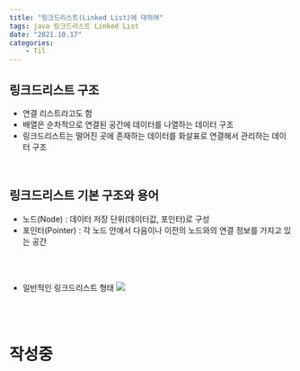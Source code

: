 ```yaml
---
title: "링크드리스트(Linked List)에 대하여"
tags: java 링크드리스트 Linked List
date: "2021.10.17"
categories: 
    - Til
---
```


## 링크드리스트 구조
- 연결 리스트라고도 함
- 배열은 순차적으로 연결된 공간에 데이터를 나열하는 데이터 구조
- 링크드리스트는 떨어진 곳에 존재하는 데이터를 화살표로 연결해서 관리하는 데이터 구조

<br>

## 링크드리스트 기본 구조와 용어
- 노드(Node) : 데이터 저장 단위(데이터값, 포인터)로 구성
- 포인터(Pointer) : 각 노드 안에서 다음이나 이전의 노드와의 연결 정보를 가지고 있는 공간

<br>
<br>

- 일반적인 링크드리스트 형태
![](https://www.fun-coding.org/00_Images/linkedlist.png)

<br>
<br>

# 작성중
